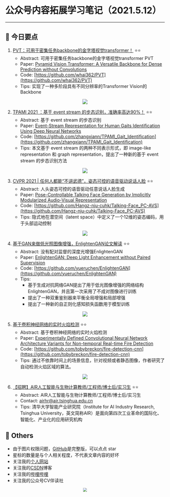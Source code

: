 # 公众号内容拓展学习笔记（2021.5.12）

------



## :paperclip:  今日要点

1. [PVT：可用于密集任务backbone的金字塔视觉transformer！](https://mp.weixin.qq.com/s/l68Ueyb-DQfm4G4DlYCzog)         :star::star:
   - Abstract: 可用于密集任务backbone的金字塔视觉transformer PVT
   - Paper: [Pyramid Vision Transformer: A Versatile Backbone for Dense Prediction without Convolutions](https://arxiv.org/pdf/2102.12122.pdf)
   - Code: [https://github.com/whai362/PVT](https://github.com/whai362/PVT)
   - Tips:  实现了一种多阶段具有不同分辨率的Transformer Vision的Backbone

<div align=center><img src="https://mmbiz.qpic.cn/mmbiz_png/iaTa8ut6HiawBOjwJF8dTkZDS6umpbjeBichqZtUK2BsLJOPRpTS1tRgHicmlv6aL0j5tSRllrd0qicvn63JzCFwicaA/640?wx_fmt=png&tp=webp&wxfrom=5&wx_lazy=1&wx_co=1" style='zoom:100%'>
</div>

2. [TPAMI 2021 ：基于 event stream 的步态识别，准确率高达90%！](https://mp.weixin.qq.com/s/TIJRRsxl8bVuknSOo-Rzvw)       :star::star:
   - Abstract: 基于 event stream 的步态识别
   - Paper: [Event-Stream Representation for Human Gaits Identification Using Deep Neural Networks](http://academic0202101180gpyi.images.academic.site/eventstream%20representation%20early%20access%20version.pdf)
   - Code: [https://github.com/zhangxiann/TPAMI_Gait_Identification](https://github.com/zhangxiann/TPAMI_Gait_Identification)
   - Tips:  本文基于 event stream 的两种不同表示形式，即 image-like representation 和 graph representation，提出了一种新的基于 event stream 的步态识别方法

<div align=center><img src="https://mmbiz.qpic.cn/sz_mmbiz_png/gYUsOT36vfqd1WHfqqRIVOpHAlXRqThEhsW9FyMzz3N1EnsiaxKz8ERlax0gRlzZQ92mjJ70C0Aviczq69jDdcvQ/640?wx_fmt=png&tp=webp&wxfrom=5&wx_lazy=1&wx_co=1" style='zoom:100%'>
</div>


3. [CVPR 2021 | 任何人都能“不讲武德”，姿态可控的语音驱动说话人脸](https://mp.weixin.qq.com/s/4Xd0ZZb7B9ks7BY9Afm1EA)       :star::star:
   - Abstract: 人头姿态可控的语音驱动任意说话人脸生成
   - Paper: [Pose-Controllable Talking Face Generation by Implicitly Modularized Audio-Visual Representation](https://arxiv.org/abs/2104.11116)
   - Code: [https://github.com/Hangz-nju-cuhk/Talking-Face_PC-AVS](https://github.com/Hangz-nju-cuhk/Talking-Face_PC-AVS)
   - Tips: 隐式地在潜空间（latent space）中定义了一个12维的姿态编码，用于头部运动控制
<div align=center><img src="https://mmbiz.qpic.cn/sz_mmbiz_jpg/gYUsOT36vfoWYOCGVnicMKNNr6rFU8ALq4ppmlJ4kOlA9RTze3h0jNhq0f8Fpfvktuuz9rah6Rlx6g4ULAOlpiaw/640?wx_fmt=jpeg&tp=webp&wxfrom=5&wx_lazy=1&wx_co=1" style='zoom:100%'>
</div>

4. [基于GAN来做低光照图像增强，EnlightenGAN论文解读](https://mp.weixin.qq.com/s/imOFQL01RaXUuZwew1izzg)       :star::star:
   - Abstract: 没有配对监督的深度光增强EnlightenGAN
   - Paper: [EnlightenGAN: Deep Light Enhancement without Paired Supervision](https://arxiv.org/abs/1906.06972)
   - Code: [https://github.com/yueruchen/EnlightenGAN](https://github.com/yueruchen/EnlightenGAN)
   - Tips: 
     - 基于生成对抗网络GAN提出了用于低光图像增强的网络结构EnlightenGAN，并且第一次采用了不成对图像进行训练
     - 提出了一种双重鉴别器来平衡全局增强和局部增强
     - 提出了一种新的自正则化感知损失函数用于模型训练

<div align=center><img src="https://mmbiz.qpic.cn/mmbiz_png/SdQCib1UzF3s0ebcdPRAEibHqRB97WRBh33koX7ze9tsLoDGxV5RdbQcymPghpbgMEN76USTWRT8DxicINQq7nNxA/640?wx_fmt=png&tp=webp&wxfrom=5&wx_lazy=1&wx_co=1" style='zoom:100%'>
</div>

5. [基于卷积神经网络的实时火焰检测](https://mp.weixin.qq.com/s/8DQV52zp-mm5k9QxGbQktw)       :star::star:
   - Abstract: 基于卷积神经网络的实时火焰检测
   - Paper: [Experimentally Defined Convolutional Neural Network Architecture Variants for Non-temporal Real-time Fire Detection]( https://doi.org/10.1109/icip.2018.8451657)
   - Code: [https://github.com/tobybreckon/fire-detection-cnn](https://github.com/tobybreckon/fire-detection-cnn)
   - Tips: 通过不依靠时间上的场景信息，针对视频或者静态图像，作者研究了自动检测火焰区域的算法。

<div align=center><img src="https://mmbiz.qpic.cn/mmbiz_png/KToRmsQB0NHKD9ut0cJzfa17YZia6Wv2g6pviajsb9ZXQubzBz8nmsLb0rR1xkHoNJ7j6qiaE53KpGQPWfIK7w1ibw/640?wx_fmt=png&tp=webp&wxfrom=5&wx_lazy=1&wx_co=1" style='zoom:100%'>
</div>


6. [【招聘】AIR人工智能与生物计算教师/工程师/博士后/实习生](https://mp.weixin.qq.com/s/DdOSqwPxuLRM37hSQ1BaoQ)       :star::star:
   - Abstract: AIR人工智能与生物计算教师/工程师/博士后/实习生
   - Contact: [airhr@air.tsinghua.edu.cn](airhr@air.tsinghua.edu.cn)
   - Tips:  清华大学智能产业研究院（Institute for AI Industry Research, Tsinghua University，英文简称AIR）是面向第四次工业革命的国际化、智能化、产业化的应用研究机构


## :paperclip:  Others

- 由于图片权限问题，[GitHub](https://github.com/xiaoxuebajie/dairly_learning)是完整版，可以点点 star
- 星标的数量是与个人相关程度，不代表文章内容的好坏
- 关注我的[个人网站](http://www.cvbds.cn/)
- 关注我的[CSDN](https://blog.csdn.net/xiaoxuebajie)博客
- 关注我的[哔哩哔哩](https://space.bilibili.com/424394389)
- 关注我的公众号CV伴读社

<div align=center><img src="https://img-blog.csdnimg.cn/202005031406335.jpg" style='zoom:80%'>
</div>